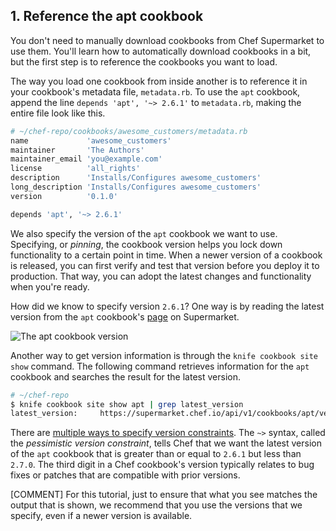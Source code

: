 ## 1. Reference the apt cookbook

You don't need to manually download cookbooks from Chef Supermarket to use them. You'll learn how to automatically download cookbooks in a bit, but the first step is to reference the cookbooks you want to load.

The way you load one cookbook from inside another is to reference it in your cookbook's metadata file, <code class="file-path">metadata.rb</code>. To use the `apt` cookbook, append the line `depends 'apt', '~> 2.6.1'` to <code class="file-path">metadata.rb</code>, making the entire file look like this.

```ruby
# ~/chef-repo/cookbooks/awesome_customers/metadata.rb
name             'awesome_customers'
maintainer       'The Authors'
maintainer_email 'you@example.com'
license          'all_rights'
description      'Installs/Configures awesome_customers'
long_description 'Installs/Configures awesome_customers'
version          '0.1.0'

depends 'apt', '~> 2.6.1'
```

We also specify the version of the `apt` cookbook we want to use. Specifying, or _pinning_, the cookbook version helps you lock down functionality to a certain point in time. When a newer version of a cookbook is released, you can first verify and test that version before you deploy it to production. That way, you can adopt the latest changes and functionality when you're ready.

How did we know to specify version `2.6.1`? One way is by reading the latest version from the `apt` cookbook's [page](https://supermarket.chef.io/cookbooks/apt) on Supermarket.

![The apt cookbook version](misc/supermarket_apt_version.png)

Another way to get version information is through the `knife cookbook site show` command. The following command retrieves information for the `apt` cookbook and searches the result for the latest version.

```bash
# ~/chef-repo
$ knife cookbook site show apt | grep latest_version
latest_version:     https://supermarket.chef.io/api/v1/cookbooks/apt/versions/2.6.1
```

There are [multiple ways to specify version constraints](http://docs.chef.io/cookbook_versions.html). The `~>` syntax, called the _pessimistic version constraint_, tells Chef that we want the latest version of the `apt` cookbook that is greater than or equal to `2.6.1` but less than `2.7.0`. The third digit in a Chef cookbook's version typically relates to bug fixes or patches that are compatible with prior versions.

[COMMENT] For this tutorial, just to ensure that what you see matches the output that is shown, we recommend that you use the versions that we specify, even if a newer version is available.
